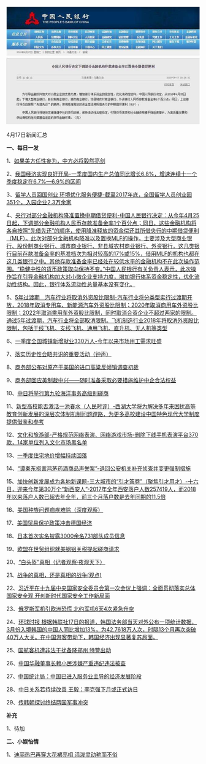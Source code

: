 ![04_17](.\04_17.jpg)

4月17日新闻汇总

**一、每日一发**

1、[如果美方任性妄为，中方必将毅然亮剑](http://world.people.com.cn/n1/2018/0418/c1002-29932653.html)

2、[我国经济实现良好开局-一季度国内生产总值同比增长6.8%，增速连续十一个季度稳定在6.7%—6.9%的区间](http://paper.people.com.cn/rmrb/html/2018-04/18/nw.D110000renmrb_20180418_1-01.htm)

3、[留学人员回国创业 环境优化服务便捷-截至2017年底，全国留学人员创业园351个，入园企业2.3万余家](http://paper.people.com.cn/rmrb/html/2018-04/18/nw.D110000renmrb_20180418_8-01.htm)

4、[央行对部分金融机构降准置换中期借贷便利-中国人民银行决定：从今年4月25日起，下调部分金融机构人民币存款准备金率1个百分点；同日，这些金融机构将各自按照“先借先还”的顺序，使用降准释放的资金偿还其所借央行的中期借贷便利（MLF）。此次对部分金融机构降准以及置换MLF的操作，主要涉及大型商业银行、股份制商业银行、城市商业银行、非县域农村商业银行、外资银行，这几类银行目前存款准备金率的基准档次为相对较高的17%或15%，借用MLF的机构也都在这几类银行之中。其他存款准备金率已经处在较低水平的金融机构不在此次操作范围。“稳健中性的货币政策取向保持不变。”中国人民银行有关负责人表示，此次操作旨在引导金融机构加大对小微企业支持力度，增加银行体系资金稳定性，优化流动性结构。因此，银行体系流动性总量基本没有变化。](http://paper.people.com.cn/rmrb/html/2018-04/18/nw.D110000renmrb_20180418_3-02.htm)

5、[5年过渡期　汽车行业将取消外资股比限制-汽车行业将分类型实行过渡期开放，2018年取消专用车、新能源汽车外资股比限制；2020年取消商用车外资股比限制；2022年取消乘用车外资股比限制，同时取消合资企业不超过两家的限制。通过5年过渡期，汽车行业将全部取消限制。飞机制造行业2018年将取消外资股比限制，包括干线飞机、支线飞机、通用飞机、直升机、无人机等类型](http://paper.people.com.cn/rmrb/html/2018-04/18/nw.D110000renmrb_20180418_7-02.htm)

6、[一季度全国城镇新增就业330万人-今年以来市场用工需求旺盛](http://paper.people.com.cn/rmrb/html/2018-04/18/nw.D110000renmrb_20180418_6-02.htm)

7、[落实历史性会晤共识的重要活动（钟声）](http://paper.people.com.cn/rmrb/html/2018-04/18/nw.D110000renmrb_20180418_2-03.htm)

8、[商务部公布对原产于美国的进口高粱反倾销调查初裁](http://paper.people.com.cn/rmrb/html/2018-04/18/nw.D110000renmrb_20180418_4-03.htm)

9、[商务部回应美制裁中兴——随时准备采取必要措施维护中企合法权益](http://paper.people.com.cn/rmrb/html/2018-04/18/nw.D110000renmrb_20180418_5-03.htm)

10、[中日将举行第九轮海洋事务高级别磋商](http://paper.people.com.cn/rmrb/html/2018-04/18/nw.D110000renmrb_20180418_6-03.htm)

11、[新型高校能否激活一池春水（人民时评）-西湖大学将为解决多年来困扰高等教育创新发展的深层次体制机制问题蹚路，为更多高校建设中国特色现代大学制度提供借鉴和参考](http://paper.people.com.cn/rmrb/html/2018-04/18/nw.D110000renmrb_20180418_2-05.htm)

12、[文化和旅游部-严格规范网络表演、网络游戏市场-删除下线手机表演平台370款，14家单位列入文化市场黑名单](http://paper.people.com.cn/rmrb/html/2018-04/18/nw.D110000renmrb_20180418_5-09.htm)

13、[一季度住宅地价增幅持续回落](http://paper.people.com.cn/rmrb/html/2018-04/18/nw.D110000renmrb_20180418_4-10.htm)

14、[“谭秦东损害鸿茅药酒商品声誉案”-退回公安机关补充侦查并变更强制措施](http://paper.people.com.cn/rmrb/html/2018-04/18/nw.D110000renmrb_20180418_5-11.htm)

15、[加快创新发展成为各地新课题-三大城市的“引才答卷”（聚焦引才用才）-十六日，迎来今年第30万个“新西安人”-2017年全年西安落户人数257419人，而2018年以来落户人数已超去年全年，前三个月落户数是去年同期的11.5倍](http://paper.people.com.cn/rmrb/html/2018-04/18/nw.D110000renmrb_20180418_1-11.htm)

16、[美国种族问题痼疾难除（深度观察）](http://paper.people.com.cn/rmrb/html/2018-04/18/nw.D110000renmrb_20180418_1-21.htm)

17、[美国贸易保护政策冲击德国经济](http://paper.people.com.cn/rmrb/html/2018-04/18/nw.D110000renmrb_20180418_4-21.htm)

18、[日本首次实名披露3000余名731部队成员信息](http://paper.people.com.cn/rmrb/html/2018-04/18/nw.D110000renmrb_20180418_3-21.htm)

19、[欧盟在世贸组织就美钢铝关税提起磋商请求](http://paper.people.com.cn/rmrb/html/2018-04/18/nw.D110000renmrb_20180418_5-21.htm)

20、[“白头盔”真相（记者观察·夜观天下）](http://paper.people.com.cn/rmrb/html/2018-04/18/nw.D110000renmrb_20180418_1-23.htm)

21、[战争的真相，还是真相的战争(观点)](http://paper.people.com.cn/rmrb/html/2018-04/18/nw.D110000renmrb_20180418_2-23.htm)

22、[习近平在十九届中央国家安全委员会第一次会议上强调：全面贯彻落实总体国家安全观 开创新时代国家安全工作新局面](http://news.163.com/18/0417/20/DFKC0UFM000189FH.html)

23、[俄罗斯军机引欧洲恐慌 北约军机6天4次紧急升空](http://news.163.com/18/0417/22/DFKLAFTN00018AOR.html)

24、[环球时报 根据韩联社17日的报道，韩国法务部当天对外公布一项统计数据，3月份入境韩国的中国人同比增加13%，为42.7618万人次，时隔13个月再次突破40万人大关。在中国游客带动下，韩国经济出现显著复苏局面。](http://news.163.com/18/0418/06/DFLFLPQ30001899N.html)

25、[国航客机遭非法干扰备降郑州 特警出动](http://news.163.com/photoview/00AN0001/2292800.html#p=DFEER4R800AN0001NOS)

26、[中国华融董事长赖小民涉嫌严重违纪违法被查](http://news.163.com/18/0417/20/DFKDUDP60001899O.html)

27、[中国统计局：中国已进入服务业主导的经济发展阶段](http://www.zaobao.com/realtime/china/story20180417-851561)

28、[中日关系若持续改善 王毅：李克强下月或正式访日](http://www.zaobao.com/realtime/china/story20180417-851486)

29、[传韩朝探讨终结两国军事冲突](http://www.zaobao.com/news/world/story20180418-851653)



**补充**

1、待加



**二、小娱怡情**

1、[迪丽热巴再穿大花裙亮相 活泼灵动艳而不俗](http://tv.67.com/dsph/2018/04/17/914928.html)